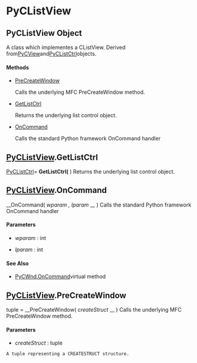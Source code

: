 # PyCListView

## PyCListView Object

A class which implementes a CListView.  Derived from[PyCView](#pycview)and[PyCListCtrl](#pyclistctrl)objects.

#### Methods


  - [PreCreateWindow](PyCListView.md#pyclistviewprecreatewindow)

    Calls the underlying MFC PreCreateWindow method.&nbsp;

  - [GetListCtrl](PyCListView.md#pyclistviewgetlistctrl)

    Returns the underlying list control object.&nbsp;

  - [OnCommand](PyCListView.md#pyclistviewoncommand)

    Calls the standard Python framework OnCommand handler&nbsp;


## [PyCListView](#pyclistview).GetListCtrl

[PyCListCtrl](#pyclistctrl)= __GetListCtrl(__ )
Returns the underlying list control object.

## [PyCListView](#pyclistview).OnCommand

 __OnCommand( *wparam*  *, lparam* __ )
Calls the standard Python framework OnCommand handler

#### Parameters


  -  *wparam* : int

    

  -  *lparam* : int

    

#### See Also


  - [PyCWnd.OnCommand](PyCWnd.md#pycwndoncommand_virtual)virtual method

## [PyCListView](#pyclistview).PreCreateWindow

tuple = __PreCreateWindow( *createStruct* __ )
Calls the underlying MFC PreCreateWindow method.

#### Parameters


  -  *createStruct* : tuple

    A tuple representing a CREATESTRUCT structure.